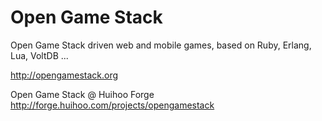 Open Game Stack
=============

Open Game Stack driven web and mobile games, based on Ruby, Erlang, Lua, VoltDB ... 

http://opengamestack.org

Open Game Stack @ Huihoo Forge
http://forge.huihoo.com/projects/opengamestack
